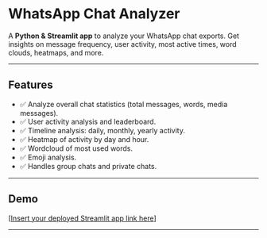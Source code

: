 # WhatsApp Chat Analyzer

A **Python & Streamlit app** to analyze your WhatsApp chat exports. Get insights on message frequency, user activity, most active times, word clouds, heatmaps, and more.  

---

## **Features**

- ✅ Analyze overall chat statistics (total messages, words, media messages).  
- ✅ User activity analysis and leaderboard.  
- ✅ Timeline analysis: daily, monthly, yearly activity.  
- ✅ Heatmap of activity by day and hour.  
- ✅ Wordcloud of most used words.  
- ✅ Emoji analysis.  
- ✅ Handles group chats and private chats.  

---

## **Demo**

[[Insert your deployed Streamlit app link here](https://whatsapp-chat-analyser-4b6ubxf63bzlvrqrw7f9va.streamlit.app/)]  

---
